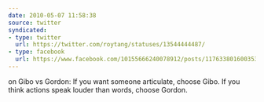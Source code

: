 ```yaml
---
date: 2010-05-07 11:58:38
source: twitter
syndicated:
- type: twitter
  url: https://twitter.com/roytang/statuses/13544444487/
- type: facebook
  url: https://www.facebook.com/10155666240078912/posts/117633801600353
---
```


on Gibo vs Gordon: If you want someone articulate, choose Gibo. If you think actions speak louder than words, choose Gordon.